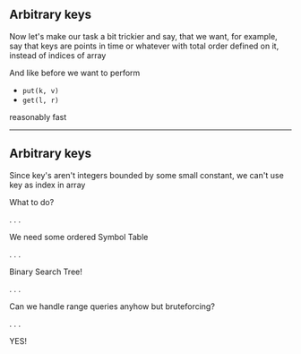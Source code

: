 Arbitrary keys
--------------

Now let's make our task a bit trickier
and say, that we want, for example,
say that keys are points in time or whatever
with total order defined on it,
instead of indices of array

And like before we want
to perform

* ```put(k, v)```
* ```get(l, r)```

reasonably fast

* * *

Arbitrary keys
--------------

Since key's aren't integers bounded by some small constant,
we can't use key as index in array

What to do?

. . .

We need some ordered Symbol Table

. . .

Binary Search Tree!

. . .

Can we handle range queries anyhow but bruteforcing?

. . .

YES!
